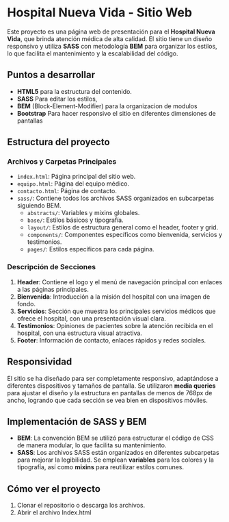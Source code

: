 # Hospital Nueva Vida - Sitio Web

Este proyecto es una página web de presentación para el **Hospital Nueva Vida**, que brinda atención médica de alta calidad. El sitio tiene un diseño responsivo y utiliza **SASS** con metodología **BEM** para organizar los estilos, lo que facilita el mantenimiento y la escalabilidad del código.

## Puntos a desarrollar

- **HTML5** para la estructura del contenido.
- **SASS** Para editar los estilos, 
- **BEM** (Block-Element-Modifier) para la organizacion de modulos
- **Bootstrap** Para hacer responsivo el sitio en diferentes dimensiones de pantallas


## Estructura del proyecto

### Archivos y Carpetas Principales

- `index.html`: Página principal del sitio web.
- `equipo.html`: Página del equipo médico.
- `contacto.html`: Página de contacto.
- `sass/`: Contiene todos los archivos SASS organizados en subcarpetas siguiendo BEM.
  - `abstracts/`: Variables y mixins globales.
  - `base/`: Estilos básicos y tipografía.
  - `layout/`: Estilos de estructura general como el header, footer y grid.
  - `components/`: Componentes específicos como bienvenida, servicios y testimonios.
  - `pages/`: Estilos específicos para cada página.

### Descripción de Secciones

1. **Header**: Contiene el logo y el menú de navegación principal con enlaces a las páginas principales.
2. **Bienvenida**: Introducción a la misión del hospital con una imagen de fondo.
3. **Servicios**: Sección que muestra los principales servicios médicos que ofrece el hospital, con una presentación visual clara.
4. **Testimonios**: Opiniones de pacientes sobre la atención recibida en el hospital, con una estructura visual atractiva.
5. **Footer**: Información de contacto, enlaces rápidos y redes sociales.

## Responsividad

El sitio se ha diseñado para ser completamente responsivo, adaptándose a diferentes dispositivos y tamaños de pantalla. Se utilizaron **media queries** para ajustar el diseño y la estructura en pantallas de menos de 768px de ancho, logrando que cada sección se vea bien en dispositivos móviles.

## Implementación de SASS y BEM

- **BEM**: La convención BEM se utilizó para estructurar el código de CSS de manera modular, lo que facilita su mantenimiento.
- **SASS**: Los archivos SASS están organizados en diferentes subcarpetas para mejorar la legibilidad. Se emplean **variables** para los colores y la tipografía, así como **mixins** para reutilizar estilos comunes.

## Cómo ver el proyecto

1. Clonar el repositorio o descarga los archivos.
2. Abrir el archivo Index.html
